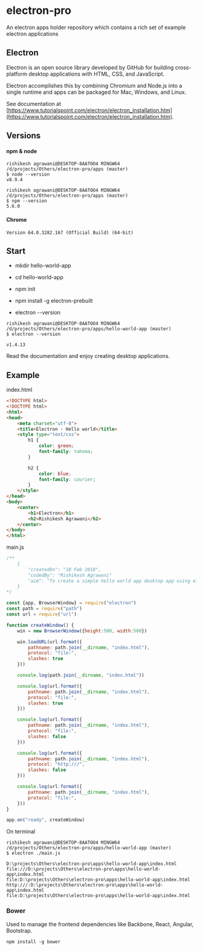 # electron-pro

An electron apps holder repository which contains a rich set of example electron applications

## Electron

Electron is an open source library developed by GitHub for building cross-platform desktop applications with HTML, CSS, and JavaScript. 

Electron accomplishes this by combining Chromium and Node.js into a single runtime and apps can be packaged for Mac, Windows, and Linux.

See documentation at [https://www.tutorialspoint.com/electron/electron_installation.htm](https://www.tutorialspoint.com/electron/electron_installation.htm).

## Versions

#### npm & node

```
rishikesh agrawani@DESKTOP-8AATOO4 MINGW64 /d/projects/Others/electron-pro/apps (master)
$ node --version
v8.9.4

rishikesh agrawani@DESKTOP-8AATOO4 MINGW64 /d/projects/Others/electron-pro/apps (master)
$ npm --version
5.6.0
```

#### Chrome 

```
Version 64.0.3282.167 (Official Build) (64-bit)
```

## Start

* mkdir hello-world-app

* cd hello-world-app

* npm init

* npm install -g electron-prebuilt

* electron --version

```
rishikesh agrawani@DESKTOP-8AATOO4 MINGW64 /d/projects/Others/electron-pro/apps/hello-world-app (master)
$ electron --version

v1.4.13
```

Read the documentation and enjoy creating desktop applications.

## Example

index.html

```html
<!DOCTYPE html>
<!DOCTYPE html>
<html>
<head>
	<meta charset="utf-8">
	<title>Electron - Hello world</title>
	<style type="text/css">
		h1 {
			color: green;
			font-family: tahoma;
		}

		h2 {
			color: blue;
			font-family: courier;
		}
	</style>
</head>
<body>
	<center>
		<h1>Electron</h1>
		<h2>Rishikesh Agrawani</h2>
	</center>
</body>
</html>
```

main.js

```javascript
/**
	{
		"createdOn": "18 Feb 2018",
		"codedBy": "Rishikesh Agrawani"
		"aim": "To create a simple hello world app desktop app using electron"
	}
*/

const {app, BrowserWindow} = require("electron")
const path = require("path")
const url = require("url")

function createWindow() {
	win = new BrowserWindow({height:500, width:500})

	win.loadURL(url.format({
		pathname: path.join(__dirname, "index.html"),
		protocol: "file:",
		slashes: true
	}))

	console.log(path.join(__dirname, "index.html"))

	console.log(url.format({
		pathname: path.join(__dirname, "index.html"),
		protocol: "file:",
		slashes: true
	}))

	console.log(url.format({
		pathname: path.join(__dirname, "index.html"),
		protocol: "file:",
		slashes: false
	}))

	console.log(url.format({
		pathname: path.join(__dirname, "index.html"),
		protocol: "http:///",
		slashes: false
	}))

	console.log(url.format({
		pathname: path.join(__dirname, "index.html"),
		protocol: "file:",
	}))
}

app.on("ready", createWindow)

```

On terminal

```
rishikesh agrawani@DESKTOP-8AATOO4 MINGW64 /d/projects/Others/electron-pro/apps/hello-world-app (master)
$ electron ./main.js

D:\projects\Others\electron-pro\apps\hello-world-app\index.html
file:///D:\projects\Others\electron-pro\apps\hello-world-app\index.html
file:D:\projects\Others\electron-pro\apps\hello-world-app\index.html
http:///:D:\projects\Others\electron-pro\apps\hello-world-app\index.html
file:D:\projects\Others\electron-pro\apps\hello-world-app\index.html

```

### Bower

Used to manage the frontend dependencies like Backbone, React, Angular, Bootstrap.

```
npm install -g bower
```

